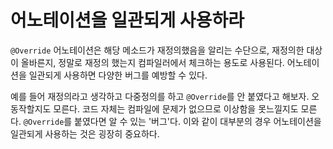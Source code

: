 # 어노테이션을 일관되게 사용하라

`@Override` 어노테이션은 해당 메소드가 재정의했음을 알리는 수단으로, 재정의한 대상이 올바른지, 정말로 재정의 했는지 컴파일러에서 체크하는 용도로 사용된다.
어노테이션을 일관되게 사용하면 다양한 버그를 예방할 수 있다.


예를 들어 재정의라고 생각하고 다중정의를 하고 `@Override`를 안 붙였다고 해보자. 오동작할지도 모른다. 코드 자체는 컴파일에 문제가 없으므로 이상함을 못느낄지도 모른다.
`@Override`를 붙였다면 알 수 있는 '버그'다. 이와 같이 대부분의 경우 어노테이션을 일관되게 사용하는 것은 굉장히 중요하다.
